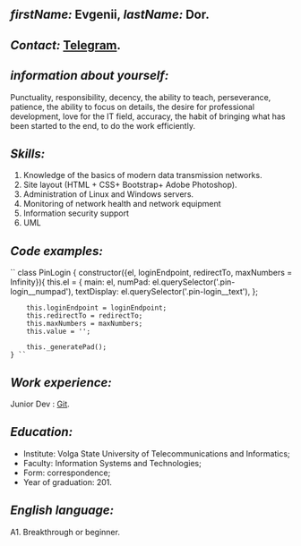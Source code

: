 ## *firstName:* Evgenii, *lastName:* Dor.
## *Contact:* [Telegram](https://t.me/EvgeAlex'telegram').
## *information about yourself:* 
Punctuality, responsibility, decency, the ability to teach, perseverance, patience, the ability to focus on details, the desire for professional development, love                  for the IT field, accuracy, the habit of bringing what has been started to the end, to do the work efficiently.
## *Skills:*  
1.  Knowledge of the basics of modern data transmission networks. 
2.  Site layout (HTML + CSS+ Bootstrap+ Adobe Photoshop).
3.  Administration of Linux and Windows servers.
4.  Monitoring of network health and network equipment
5.  Information security support
6.  UML
## *Code examples:*
`` class PinLogin {
    constructor({el, loginEndpoint, redirectTo, maxNumbers = Infinity}){
        this.el = {
            main: el,
            numPad: el.querySelector('.pin-login__numpad'),
            textDisplay: el.querySelector('.pin-login__text'),
        };

        this.loginEndpoint = loginEndpoint;
        this.redirectTo = redirectTo;
        this.maxNumbers = maxNumbers;
        this.value = '';

        this._generatePad();
    } ``

## *Work experience:*
Junior Dev : [Git](https://github.com/BorisVian1/testingApp 'GitHub').
## *Education:*
* Institute: Volga State University of Telecommunications and Informatics;
* Faculty: Information Systems and Technologies;
* Form: correspondence;
* Year of graduation: 201.
## *English language:*
А1. Breakthrough or beginner.
